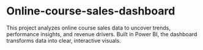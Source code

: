 # Online-course-sales-dashboard
This project analyzes online course sales data to uncover trends, performance insights, and revenue drivers. Built in Power BI, the dashboard transforms data into clear, interactive visuals.  
